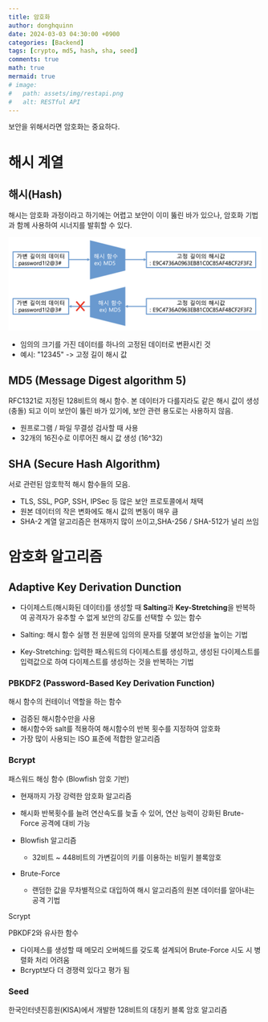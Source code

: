 ```yaml
---
title: 암호화
author: donghquinn
date: 2024-03-03 04:30:00 +0900
categories: [Backend]
tags: [crypto, md5, hash, sha, seed]
comments: true
math: true
mermaid: true
# image:
#   path: assets/img/restapi.png
#   alt: RESTful API
---
```


보안을 위해서라면 암호화는 중요하다.

# 해시 계열

## 해시(Hash)

해시는 암호화 과정이라고 하기에는 어렵고 보안이 이미 뚫린 바가 있으나,
암호화 기법과 함께 사용하여 시너지를 발휘할 수 있다.

<img src="assets/img/backend/crypto/hash.png" />

- 임의의 크기를 가진 데이터를 하나의 고정된 데이터로 변환시킨 것
- 예시: "12345" -> 고정 길이 해시 값 

## MD5 (Message Digest algorithm 5)

RFC1321로 지정된 128비트의 해시 함수. 본 데이터가 다를지라도 같은 해시 값이 생성(충돌) 되고 이미 보안이 뚫린 바가 있기에, 보안 관련 용도로는 사용하지 않음.

- 원프로그램 / 파일 무결성 검사할 때 사용
- 32개의 16진수로 이루어진 해시 값 생성 (16^32)

## SHA (Secure Hash Algorithm)

서로 관련된 암호학적 해시 함수들의 모음.

- TLS, SSL, PGP, SSH, IPSec 등 많은 보안 프로토콜에서 채택
- 원본 데이터의 작은 변화에도 해시 값의 변동이 매우 큼
- SHA-2 계열 알고리즘은 현재까지 많이 쓰이고,SHA-256 / SHA-512가 널리 쓰임

# 암호화 알고리즘

## Adaptive Key Derivation Dunction

- 다이제스트(해시화된 데이터)를 생성할 때 **Salting**과 **Key-Stretching**을 반복하여 공격자가 유추할 수 없게 보안의 강도를 선택할 수 있는 함수

- Salting: 해시 함수 실행 전 원문에 임의의 문자를 덧붙여 보안성을 높이는 기법

- Key-Stretching: 입력한 패스워드의 다이제스트를 생성하고, 생성된 다이제스트를 입력값으로 하여 다이제스트를 생성하는 것을 반복하는 기법

### PBKDF2 (Password-Based Key Derivation Function)

해시 함수의 컨테이너 역할을 하는 함수

- 검증된 해시함수만을 사용
- 해시함수와 salt를 적용하여 해시함수의 반복 횟수를 지정하여 암호화
- 가장 많이 사용되는 ISO 표준에 적합한 알고리즘

### Bcrypt

패스워드 해싱 함수 (Blowfish 암호 기반)

- 현재까지 가장 강력한 암호화 알고리즘
- 해시화 반복횟수를 늘려 연산속도를 늦출 수 있어, 연산 능력이 강화된 Brute-Force 공격에 대비 가능

- Blowfish 알고리즘

  - 32비트 ~ 448비트의 가변길이의 키를 이용하는 비밀키 블록암호

- Brute-Force

  - 랜덤한 값을 무차별적으로 대입하여 해시 알고리즘의 원본 데이터를 알아내는 공격 기법

Scrypt

PBKDF2와 유사한 함수

- 다이제스를 생성할 때 메모리 오버헤드를 갖도록 설계되어 Brute-Force 시도 시 병렬화 처리 어려움
- Bcrypt보다 더 경쟁력 있다고 평가 됨

### Seed

한국인터넷진흥원(KISA)에서 개발한 128비트의 대칭키 블록 암호 알고리즘
